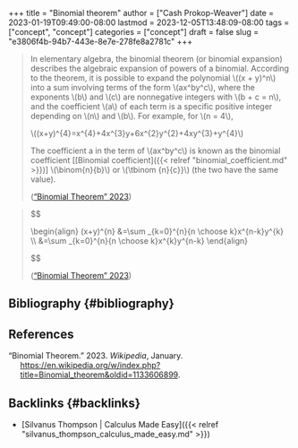 +++
title = "Binomial theorem"
author = ["Cash Prokop-Weaver"]
date = 2023-01-19T09:49:00-08:00
lastmod = 2023-12-05T13:48:09-08:00
tags = ["concept", "concept"]
categories = ["concept"]
draft = false
slug = "e3806f4b-94b7-443e-8e7e-278fe8a2781c"
+++

> In elementary algebra, the binomial theorem (or binomial expansion) describes the algebraic expansion of powers of a binomial. According to the theorem, it is possible to expand the polynomial \\((x + y)^n\\) into a sum involving terms of the form \\(ax^by^c\\), where the exponents \\(b\\) and \\(c\\) are nonnegative integers with \\(b + c = n\\), and the coefficient \\(a\\) of each term is a specific positive integer depending on \\(n\\) and \\(b\\). For example, for \\(n = 4\\),
>
> \\((x+y)^{4}=x^{4}+4x^{3}y+6x^{2}y^{2}+4xy^{3}+y^{4}\\)
>
> The coefficient a in the term of \\(ax^by^c\\) is known as the binomial coefficient [[Binomial coefficient]({{< relref "binomial_coefficient.md" >}})] \\(\binom{n}{b}\\) or \\(\tbinom {n}{c}}\\) (the two have the same value).
>
> (<a href="#citeproc_bib_item_1">“Binomial Theorem” 2023</a>)

<!--quoteend-->

> $$
>
> \begin{align}
> (x+y)^{n} &=\sum \_{k=0}^{n}{n \choose k}x^{n-k}y^{k} \\\\
> &=\sum \_{k=0}^{n}{n \choose k}x^{k}y^{n-k}
> \end{align}
>
> $$
>
> (<a href="#citeproc_bib_item_1">“Binomial Theorem” 2023</a>)


## Bibliography {#bibliography}

## References

<style>.csl-entry{text-indent: -1.5em; margin-left: 1.5em;}</style><div class="csl-bib-body">
  <div class="csl-entry"><a id="citeproc_bib_item_1"></a>“Binomial Theorem.” 2023. <i>Wikipedia</i>, January. <a href="https://en.wikipedia.org/w/index.php?title=Binomial_theorem&oldid=1133606899">https://en.wikipedia.org/w/index.php?title=Binomial_theorem&#38;oldid=1133606899</a>.</div>
</div>


## Backlinks {#backlinks}

-   [Silvanus Thompson | Calculus Made Easy]({{< relref "silvanus_thompson_calculus_made_easy.md" >}})
